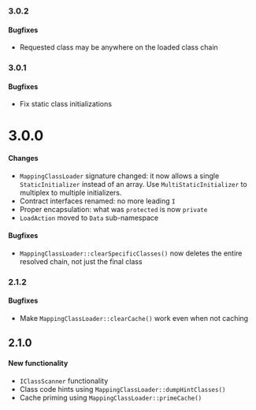 ### 3.0.2

#### Bugfixes

* Requested class may be anywhere on the loaded class chain

### 3.0.1

#### Bugfixes

* Fix static class initializations

# 3.0.0

#### Changes

* `MappingClassLoader` signature changed: it now allows a single 
  `StaticInitializer` instead of an array. Use `MultiStaticInitializer` to
  multiplex to multiple initializers.
* Contract interfaces renamed: no more leading `I`
* Proper encapsulation: what was `protected` is now `private`
* `LoadAction` moved to `Data` sub-namespace

#### Bugfixes

* `MappingClassLoader::clearSpecificClasses()` now deletes the entire resolved 
  chain, not just the final class

### 2.1.2

#### Bugfixes

* Make `MappingClassLoader::clearCache()` work even when not caching

## 2.1.0

#### New functionality
* `IClassScanner` functionality
*  Class code hints using `MappingClassLoader::dumpHintClasses()`
*  Cache priming using `MappingClassLoader::primeCache()`
